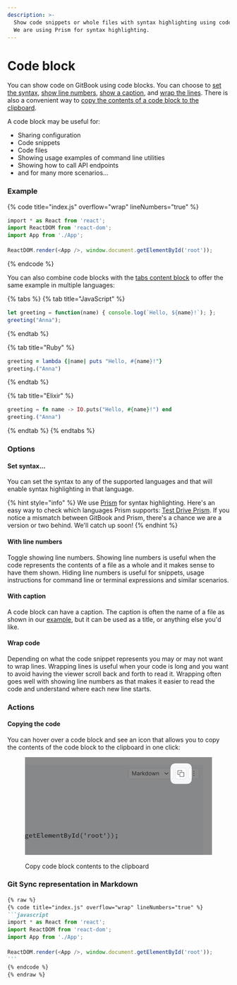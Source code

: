 ```yaml
---
description: >-
  Show code snippets or whole files with syntax highlighting using code blocks.
  We are using Prism for syntax highlighting.
---
```


# Code block

You can show code on GitBook using code blocks. You can choose to [set the syntax](code-block.md#set-syntax...), [show line numbers](code-block.md#with-line-numbers), [show a caption](code-block.md#with-caption), and [wrap the lines](code-block.md#wrap-code). There is also a convenient way to [copy the contents of a code block to the clipboard](code-block.md#copying-the-code).

A code block may be useful for:

* Sharing configuration
* Code snippets
* Code files
* Showing usage examples of command line utilities
* Showing how to call API endpoints
* and for many more scenarios...

### Example

{% code title="index.js" overflow="wrap" lineNumbers="true" %}
```javascript
‌import * as React from 'react';
import ReactDOM from 'react-dom';
import App from './App';

ReactDOM.render(<App />, window.document.getElementById('root'));
```
{% endcode %}

You can also combine code blocks with the [tabs content block](tabs.md) to offer the same example in multiple languages:

{% tabs %}
{% tab title="JavaScript" %}
```javascript
let greeting = function(name) { console.log(`Hello, ${name}!`); };
greeting("Anna");
```
{% endtab %}

{% tab title="Ruby" %}
```ruby
greeting = lambda {|name| puts "Hello, #{name}!"}
greeting.("Anna")
```
{% endtab %}

{% tab title="Elixir" %}
```elixir
greeting = fn name -> IO.puts("Hello, #{name}!") end
greeting.("Anna")
```
{% endtab %}
{% endtabs %}

### Options

#### Set syntax...

You can set the syntax to any of the supported languages and that will enable syntax highlighting in that language.

{% hint style="info" %}
We use [Prism](https://github.com/PrismJS/prism) for syntax highlighting. Here's an easy way to check which languages Prism supports: [Test Drive Prism](https://prismjs.com/test.html#language=markup). If you notice a mismatch between GitBook and Prism, there's a chance we are a version or two behind. We'll catch up soon!
{% endhint %}

#### With line numbers

Toggle showing line numbers. Showing line numbers is useful when the code represents the contents of a file as a whole and it makes sense to have them shown. Hiding line numbers is useful for snippets, usage instructions for command line or terminal expressions and similar scenarios.

#### With caption

A code block can have a caption. The caption is often the name of a file as shown in our [example](code-block.md#example), but it can be used as a title, or anything else you'd like.

#### Wrap code

Depending on what the code snippet represents you may or may not want to wrap lines. Wrapping lines is useful when your code is long and you want to avoid having the viewer scroll back and forth to read it. Wrapping often goes well with showing line numbers as that makes it easier to read the code and understand where each new line starts.

### Actions

#### Copying the code

You can hover over a code block and see an icon that allows you to copy the contents of the code block to the clipboard in one click:

<figure><img src="../../../.gitbook/assets/code-block-copy.png" alt="Screenshot showing the icon in a code block that allows you to copy its contents to the clipboard."><figcaption><p>Copy code block contents to the clipboard</p></figcaption></figure>

### Git Sync representation in Markdown

````markdown
{% raw %}
{% code title="index.js" overflow="wrap" lineNumbers="true" %}
```javascript
‌import * as React from 'react';
import ReactDOM from 'react-dom';
import App from './App';

ReactDOM.render(<App />, window.document.getElementById('root'));
```
{% endcode %}
{% endraw %}
````
